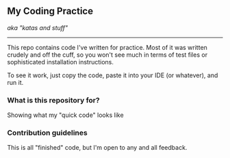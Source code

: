 My Coding Practice
---
*aka "katas and stuff"*
***

This repo contains code I've written for practice. Most of it was written crudely and off the cuff, 
so you won't see much in terms of test files or sophisticated installation instructions.

To see it work, just copy the code, paste it into your IDE (or whatever), and run it. 

### What is this repository for?

Showing what my "quick code" looks like

### Contribution guidelines

This is all "finished" code, but I'm open to any and all feedback.